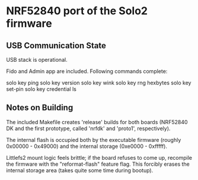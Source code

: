 # NRF52840 port of the Solo2 firmware

## USB Communication State

USB stack is operational.

Fido and Admin app are included. Following commands complete:

solo key ping
solo key version
solo key wink
solo key rng hexbytes
solo key set-pin
solo key credential ls

## Notes on Building

The included Makefile creates 'release' builds for both boards (NRF52840 DK
and the first prototype, called 'nrfdk' and 'proto1', respectively).

The internal flash is occupied both by the executable firmware (roughly
0x00000 - 0x49000) and the internal storage (0xe0000 - 0xfffff).

Littlefs2 mount logic feels brittle; if the board refuses to come up,
recompile the firmware with the "reformat-flash" feature flag. This
forcibly erases the internal storage area (takes quite some time during
bootup).

